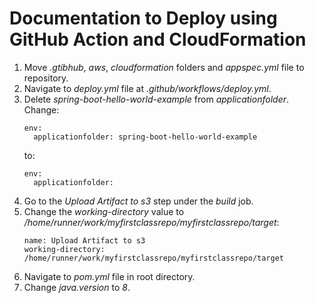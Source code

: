 # Documentation to Deploy using GitHub Action and CloudFormation
<ol>
  <li>Move <i>.gtibhub</i>, <i>aws</i>, <i>cloudformation</i> folders and <i>appspec.yml</i> file to repository.</li>
  <li>Navigate to <i>deploy.yml</i> file at <i>.github/workflows/deploy.yml</i>.</li>
  <li>Delete <i>spring-boot-hello-world-example</i> from <i>applicationfolder</i>. Change:</li>

    env:
      applicationfolder: spring-boot-hello-world-example

  to:

    env:
      applicationfolder:
  <li>Go to the <i>Upload Artifact to s3</i> step under the <i>build</i> job.</li>
  <li>Change the <i>working-directory</i> value to <i>/home/runner/work/myfirstclassrepo/myfirstclassrepo/target</i>:</li>

    name: Upload Artifact to s3
    working-directory: /home/runner/work/myfirstclassrepo/myfirstclassrepo/target
  <li>Navigate to <i>pom.yml</i> file in root directory.</li>
  <li>Change <i>java.version</i> to <i>8</i>.</li>
</ol>
